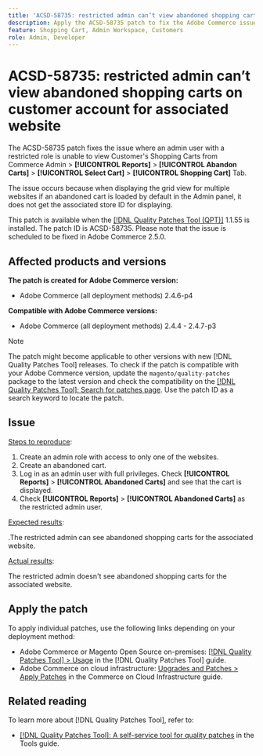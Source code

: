 ```yaml
---
title: 'ACSD-58735: restricted admin can’t view abandoned shopping carts on customer account  for associated website'
description: Apply the ACSD-58735 patch to fix the Adobe Commerce issue where a restricted admin cannot view the abandoned shopping carts on the customer account page in the Commerce Admin for an associated website.
feature: Shopping Cart, Admin Workspace, Customers
role: Admin, Developer
---
```



# ACSD-58735: restricted admin can’t view abandoned shopping carts on customer account  for associated website

The ACSD-58735 patch fixes the issue where an admin user with a restricted role is unable to view Customer's Shopping Carts from Commerce Admin >  **[!UICONTROL Reports]** > **[!UICONTROL Abandon Carts]** > **[!UICONTROL Select Cart]** > **[!UICONTROL Shopping Cart]** Tab.

The issue occurs because when displaying the grid view for multiple websites if an abandoned cart is loaded by default in the Admin panel, it does not get the associated store ID for displaying.

 This patch is available when the [[!DNL Quality Patches Tool (QPT)]](/help/tools/quality-patches-tool/quality-patches-tool-to-self-serve-quality-patches.md) 1.1.55 is installed. The patch ID is ACSD-58735. Please note that the issue is scheduled to be fixed in Adobe Commerce 2.5.0.

## Affected products and versions

**The patch is created for Adobe Commerce version:**
* Adobe Commerce (all deployment methods) 2.4.6-p4

**Compatible with Adobe Commerce versions:**
* Adobe Commerce (all deployment methods) 2.4.4 - 2.4.7-p3

>[!NOTE]
>
>The patch might become applicable to other versions with new [!DNL Quality Patches Tool] releases. To check if the patch is compatible with your Adobe Commerce version, update the `magento/quality-patches` package to the latest version and check the compatibility on the [[!DNL Quality Patches Tool]: Search for patches page](https://experienceleague.adobe.com/tools/commerce-quality-patches/index.html). Use the patch ID as a search keyword to locate the patch.

## Issue

<u>Steps to reproduce</u>:

1. Create an admin role with access to only one of the websites.
1. Create an abandoned cart.
1. Log in as an admin user with full privileges. Check **[!UICONTROL Reports]** > **[!UICONTROL Abandoned Carts]** and see that the cart is displayed.
1. Check **[!UICONTROL Reports]** > **[!UICONTROL Abandoned Carts]** as the restricted admin user.

<u>Expected results</u>:

.The restricted admin can see abandoned shopping carts for the associated website.

<u>Actual results</u>:

The restricted admin doesn't see abandoned shopping carts for the associated website.

## Apply the patch

To apply individual patches, use the following links depending on your deployment method:

* Adobe Commerce or Magento Open Source on-premises: [[!DNL Quality Patches Tool] > Usage](/help/tools/quality-patches-tool/usage.md) in the [!DNL Quality Patches Tool] guide.
* Adobe Commerce on cloud infrastructure: [Upgrades and Patches > Apply Patches](https://experienceleague.adobe.com/docs/commerce-cloud-service/user-guide/develop/upgrade/apply-patches.html) in the Commerce on Cloud Infrastructure guide.

## Related reading

To learn more about [!DNL Quality Patches Tool], refer to:

* [[!DNL Quality Patches Tool]: A self-service tool for quality patches](/help/tools/quality-patches-tool/quality-patches-tool-to-self-serve-quality-patches.md) in the Tools guide.
